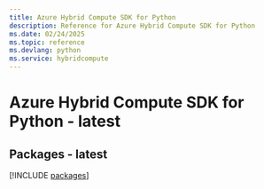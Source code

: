 ```yaml
---
title: Azure Hybrid Compute SDK for Python
description: Reference for Azure Hybrid Compute SDK for Python
ms.date: 02/24/2025
ms.topic: reference
ms.devlang: python
ms.service: hybridcompute
---
```

# Azure Hybrid Compute SDK for Python - latest
## Packages - latest
[!INCLUDE [packages](hybrid-compute-index.md)]